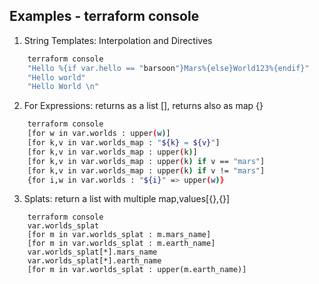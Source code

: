## Examples - terraform console
1. String Templates: Interpolation and Directives
```bash
    terraform console
    "Hello %{if var.hello == "barsoon"}Mars%{else}World123%{endif}"
    "Hello world"
    "Hello World \n"

```
2. For Expressions: returns as a list [], returns also as map {}
```bash
    terraform console
    [for w in var.worlds : upper(w)]
    [for k,v in var.worlds_map : "${k} = ${v}"]
    [for k,v in var.worlds_map : upper(k)]
    [for k,v in var.worlds_map : upper(k) if v == "mars"]
    [for k,v in var.worlds_map : upper(k) if v != "mars"]
    {for i,w in var.worlds : "${i}" => upper(w)}
```
3. Splats: return a list with multiple map,values[{},{}]
```
    terraform console
    var.worlds_splat
    [for m in var.worlds_splat : m.mars_name]
    [for m in var.worlds_splat : m.earth_name]
    var.worlds_splat[*].mars_name
    var.worlds_splat[*].earth_name
    [for m in var.worlds_splat : upper(m.earth_name)]
```
